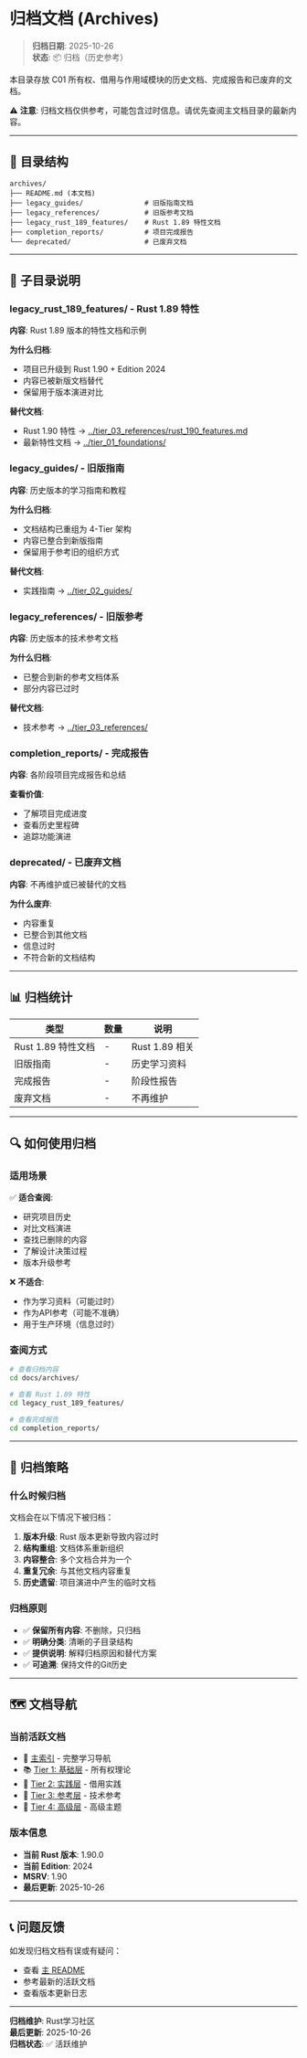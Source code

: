 # 归档文档 (Archives)

> **归档日期**: 2025-10-26  
> **状态**: 📦 归档（历史参考）

本目录存放 C01 所有权、借用与作用域模块的历史文档、完成报告和已废弃的文档。

⚠️ **注意**: 归档文档仅供参考，可能包含过时信息。请优先查阅主文档目录的最新内容。

---

## 📂 目录结构

```text
archives/
├── README.md (本文档)
├── legacy_guides/               # 旧版指南文档
├── legacy_references/           # 旧版参考文档
├── legacy_rust_189_features/    # Rust 1.89 特性文档
├── completion_reports/          # 项目完成报告
└── deprecated/                  # 已废弃文档
```

---

## 📁 子目录说明

### legacy_rust_189_features/ - Rust 1.89 特性

**内容**: Rust 1.89 版本的特性文档和示例

**为什么归档**:
- 项目已升级到 Rust 1.90 + Edition 2024
- 内容已被新版文档替代
- 保留用于版本演进对比

**替代文档**:
- Rust 1.90 特性 → [../tier_03_references/rust_190_features.md](../tier_03_references/rust_190_features.md)
- 最新特性文档 → [../tier_01_foundations/](../tier_01_foundations/)

### legacy_guides/ - 旧版指南

**内容**: 历史版本的学习指南和教程

**为什么归档**:
- 文档结构已重组为 4-Tier 架构
- 内容已整合到新版指南
- 保留用于参考旧的组织方式

**替代文档**:
- 实践指南 → [../tier_02_guides/](../tier_02_guides/)

### legacy_references/ - 旧版参考

**内容**: 历史版本的技术参考文档

**为什么归档**:
- 已整合到新的参考文档体系
- 部分内容已过时

**替代文档**:
- 技术参考 → [../tier_03_references/](../tier_03_references/)

### completion_reports/ - 完成报告

**内容**: 各阶段项目完成报告和总结

**查看价值**:
- 了解项目完成进度
- 查看历史里程碑
- 追踪功能演进

### deprecated/ - 已废弃文档

**内容**: 不再维护或已被替代的文档

**为什么废弃**:
- 内容重复
- 已整合到其他文档
- 信息过时
- 不符合新的文档结构

---

## 📊 归档统计

| 类型 | 数量 | 说明 |
|------|------|------|
| Rust 1.89 特性文档 | - | Rust 1.89 相关 |
| 旧版指南 | - | 历史学习资料 |
| 完成报告 | - | 阶段性报告 |
| 废弃文档 | - | 不再维护 |

---

## 🔍 如何使用归档

### 适用场景

✅ **适合查阅**:
- 研究项目历史
- 对比文档演进
- 查找已删除的内容
- 了解设计决策过程
- 版本升级参考

❌ **不适合**:
- 作为学习资料（可能过时）
- 作为API参考（可能不准确）
- 用于生产环境（信息过时）

### 查阅方式

```bash
# 查看归档内容
cd docs/archives/

# 查看 Rust 1.89 特性
cd legacy_rust_189_features/

# 查看完成报告
cd completion_reports/
```

---

## 📝 归档策略

### 什么时候归档

文档会在以下情况下被归档：

1. **版本升级**: Rust 版本更新导致内容过时
2. **结构重组**: 文档体系重新组织
3. **内容整合**: 多个文档合并为一个
4. **重复冗余**: 与其他文档内容重复
5. **历史遗留**: 项目演进中产生的临时文档

### 归档原则

- ✅ **保留所有内容**: 不删除，只归档
- ✅ **明确分类**: 清晰的子目录结构
- ✅ **提供说明**: 解释归档原因和替代方案
- ✅ **可追溯**: 保持文件的Git历史

---

## 🗺️ 文档导航

### 当前活跃文档

- 📖 [主索引](../00_MASTER_INDEX.md) - 完整学习导航
- 📚 [Tier 1: 基础层](../tier_01_foundations/) - 所有权理论
- 📝 [Tier 2: 实践层](../tier_02_guides/) - 借用实践
- 📖 [Tier 3: 参考层](../tier_03_references/) - 技术参考
- 🚀 [Tier 4: 高级层](../tier_04_advanced/) - 高级主题

### 版本信息

- **当前 Rust 版本**: 1.90.0
- **当前 Edition**: 2024
- **MSRV**: 1.90
- **最后更新**: 2025-10-26

---

## 📞 问题反馈

如发现归档文档有误或有疑问：

- 查看 [主 README](../../README.md)
- 参考最新的活跃文档
- 查看版本更新日志

---

**归档维护**: Rust学习社区  
**最后更新**: 2025-10-26  
**归档状态**: ✅ 活跃维护

